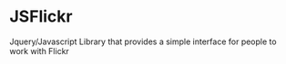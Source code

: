 JSFlickr
========

Jquery/Javascript Library that provides a simple interface for people to work with Flickr